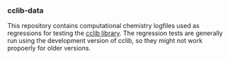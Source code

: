 ### cclib-data

This repository contains computational chemistry logfiles used as regressions for testing the [cclib library](https://github.com/cclib/cclib). The regression tests are generally run using the development version of cclib, so they might not work propoerly for older versions.
